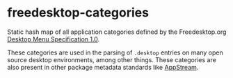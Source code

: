 # freedesktop-categories

Static hash map of all application categories defined by the Freedesktop.org
[Desktop Menu Specification 1.0][dm].

[dm]: https://specifications.freedesktop.org/menu-spec/menu-spec-1.0.html

These categories are used in the parsing of `.desktop` entries on many open
source desktop environments, among other things. These categories are also
present in other package metadata standards like [AppStream][as].

[as]: https://www.freedesktop.org/software/appstream/docs/index.html
